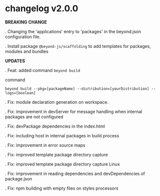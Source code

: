 # changelog v2.0.0

**BREAKING CHANGE**

. Changing the 'applications' entry to 'packages' in the beyond.json configuration file.

. Install package `@beyond-js/scaffolding` to add templates for packages, modules and bundles

**UPDATES**

. Feat: added command `beyond build`

command

```
beyond build --pkg=[packageName] --distribution=[yourDistribution] --logs=[boolean]
```

. Fix: module declaration generation on workspace.

. Fix: improvement in devServer for message handling when internal packages are not configured

. Fix: devPackage dependencies in the index.html

. Fix: including host in internal packages in build process

. Fix: improvement in error source maps

. Fix: improved template package directory capture

. Fix: improved template package directory capture Linux

. Fix: improvement in reading dependencies and devDependencies of package.json

. Fix: npm building with empty files on styles processors
